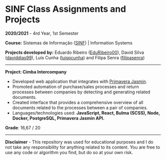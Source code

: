 # SINF Class Assignments and Projects

**2020/2021** - 4rd Year, 1st Semester

**Course:** Sistemas de Informação ([SINF](https://sigarra.up.pt/feup/pt/ucurr_geral.ficha_uc_view?pv_ocorrencia_id=459494)) | Information Systems

**Projects developed by:** Eduardo Ribeiro ([EduRibeiro00](https://github.com/EduRibeiro00)), David Silva ([daviddias99](https://github.com/daviddias99)), Luís Cunha ([luispcunha](https://github.com/luispcunha)) and Filipa Senra ([filipasenra](https://github.com/filipasenra))

---

**Project: Cimba Intercompany**

* Developed web application that integrates with [Primavera Jasmin](https://www.jasminsoftware.pt/).
* Promoted automation of purchase/sales processes and return processes between companies by detecting and generating related documents.
* Created interface that provides a comprehensive overview of all documents related to the processes between a pair of companies.
* Languages/technologies used: **JavaScript, React, Bulma (SCSS), Node, Docker, PostgreSQL, Primavera Jasmin API.**

**Grade**: 16,67 / 20

---

**Disclaimer** - This repository was used for educational purposes and I do not take any responsibility for anything related to its content. You are free to use any code or algorithm you find, but do so at your own risk.

